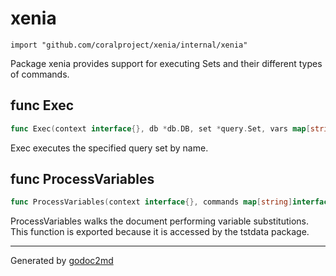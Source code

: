 
# xenia
    import "github.com/coralproject/xenia/internal/xenia"

Package xenia provides support for executing Sets and their different types
of commands.






## func Exec
``` go
func Exec(context interface{}, db *db.DB, set *query.Set, vars map[string]string) *query.Result
```
Exec executes the specified query set by name.


## func ProcessVariables
``` go
func ProcessVariables(context interface{}, commands map[string]interface{}, vars map[string]string, results map[string]interface{}) error
```
ProcessVariables walks the document performing variable substitutions.
This function is exported because it is accessed by the tstdata package.









- - -
Generated by [godoc2md](http://godoc.org/github.com/davecheney/godoc2md)